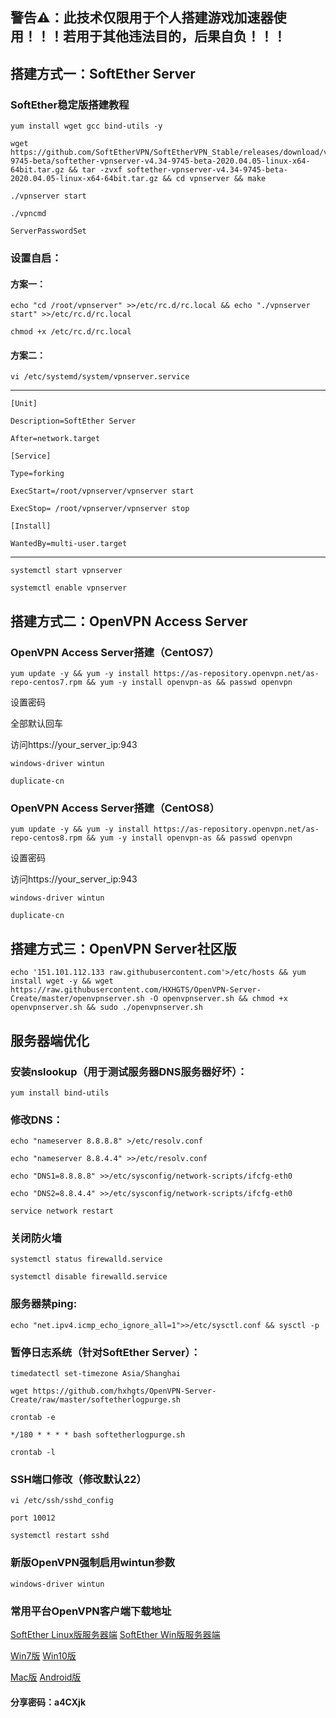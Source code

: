 ## 警告⚠：此技术仅限用于个人搭建游戏加速器使用！！！若用于其他违法目的，后果自负！！！

## 搭建方式一：SoftEther Server

### SoftEther稳定版搭建教程
```
yum install wget gcc bind-utils -y

wget https://github.com/SoftEtherVPN/SoftEtherVPN_Stable/releases/download/v4.34-9745-beta/softether-vpnserver-v4.34-9745-beta-2020.04.05-linux-x64-64bit.tar.gz && tar -zvxf softether-vpnserver-v4.34-9745-beta-2020.04.05-linux-x64-64bit.tar.gz && cd vpnserver && make

./vpnserver start

./vpncmd

ServerPasswordSet
```
### 设置自启：

#### 方案一：
```
echo "cd /root/vpnserver" >>/etc/rc.d/rc.local && echo "./vpnserver start" >>/etc/rc.d/rc.local

chmod +x /etc/rc.d/rc.local
```
#### 方案二：
```
vi /etc/systemd/system/vpnserver.service
```
--------------------------------------------------
```
[Unit] 

Description=SoftEther Server 

After=network.target 

[Service] 

Type=forking 

ExecStart=/root/vpnserver/vpnserver start 

ExecStop= /root/vpnserver/vpnserver stop

[Install] 

WantedBy=multi-user.target
```
--------------------------------------------------
```
systemctl start vpnserver

systemctl enable vpnserver
```
## 搭建方式二：OpenVPN Access Server

### OpenVPN Access Server搭建（CentOS7）
```
yum update -y && yum -y install https://as-repository.openvpn.net/as-repo-centos7.rpm && yum -y install openvpn-as && passwd openvpn
```
设置密码

全部默认回车

访问https://your_server_ip:943
```
windows-driver wintun

duplicate-cn
```
### OpenVPN Access Server搭建（CentOS8）
```
yum update -y && yum -y install https://as-repository.openvpn.net/as-repo-centos8.rpm && yum -y install openvpn-as && passwd openvpn
```
设置密码

访问https://your_server_ip:943
```
windows-driver wintun

duplicate-cn
```

## 搭建方式三：OpenVPN Server社区版

```
echo '151.101.112.133 raw.githubusercontent.com'>/etc/hosts && yum install wget -y && wget https://raw.githubusercontent.com/HXHGTS/OpenVPN-Server-Create/master/openvpnserver.sh -O openvpnserver.sh && chmod +x openvpnserver.sh && sudo ./openvpnserver.sh
```

## 服务器端优化

### 安装nslookup（用于测试服务器DNS服务器好坏）：
```
yum install bind-utils
```
### 修改DNS：
```
echo "nameserver 8.8.8.8" >/etc/resolv.conf

echo "nameserver 8.8.4.4" >>/etc/resolv.conf

echo "DNS1=8.8.8.8" >>/etc/sysconfig/network-scripts/ifcfg-eth0

echo "DNS2=8.8.4.4" >>/etc/sysconfig/network-scripts/ifcfg-eth0

service network restart
```
### 关闭防火墙
```
systemctl status firewalld.service

systemctl disable firewalld.service
```
### 服务器禁ping:
```
echo "net.ipv4.icmp_echo_ignore_all=1">>/etc/sysctl.conf && sysctl -p
```
### 暂停日志系统（针对SoftEther Server）：
```
timedatectl set-timezone Asia/Shanghai

wget https://github.com/hxhgts/OpenVPN-Server-Create/raw/master/softetherlogpurge.sh

crontab -e

*/180 * * * * bash softetherlogpurge.sh

crontab -l
```
### SSH端口修改（修改默认22）
```
vi /etc/ssh/sshd_config

port 10012

systemctl restart sshd
```

### 新版OpenVPN强制启用wintun参数
```
windows-driver wintun
```
### 常用平台OpenVPN客户端下载地址

[SoftEther Linux版服务器端](https://lanzous.com/ic2bw2j)               [SoftEther Win版服务器端](https://lanzous.com/ic2bx7a)

[Win7版](https://wwa.lanzous.com/i5DKOf2aj1c)       [Win10版](https://wwa.lanzous.com/iuQdyf2aj9a)

[Mac版](https://www.lanzous.com/i9q7ylc)        [Android版](https://www.lanzous.com/i9mrdfg)

#### 分享密码：a4CXjk

